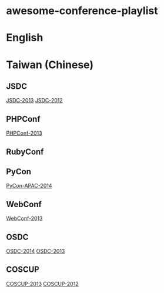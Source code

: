 awesome-conference-playlist
===========================

# English






# Taiwan (Chinese)

## JSDC

[JSDC-2013](https://www.youtube.com/playlist?list=PL8dIIwCMF-SOaSb3_VYUlyULpPyk7iwlh)
[JSDC-2012](https://www.youtube.com/playlist?list=PL67C55F2DA256CFE3)

## PHPConf

[PHPConf-2013](http://www.youtube.com/playlist?list=PLI5n7xV4X5qUjSYt9IrakB2EWY7fUQJxr)

## RubyConf

## PyCon

[PyCon-APAC-2014](http://www.youtube.com/playlist?list=PLqtzN042QpfchDXDABJb9yM53OJ_1A0Yk)

## WebConf

[WebConf-2013](https://www.youtube.com/channel/UCTKbyaU9AwKI1boxnvTyp2w)

## OSDC

[OSDC-2014](https://www.youtube.com/playlist?list=PLJLePgXWJ60TTm6svmIhXvZV-7XtXMu_k)
[OSDC-2013](https://www.youtube.com/playlist?list=PLJLePgXWJ60RTEHN08jvP6cEbNlbJrIsi)

## COSCUP

[COSCUP-2013](https://www.youtube.com/playlist?list=PLqfib4St70XPA2MCk1-nJFUFHsIQFdSM5)
[COSCUP-2012](https://www.youtube.com/playlist?list=PLqfib4St70XNspmD7hOJQrcXa3CnvCc9V)
